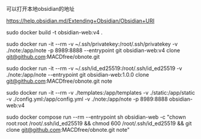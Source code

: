 可以打开本地obsidian的地址

https://help.obsidian.md/Extending+Obsidian/Obsidian+URI

sudo docker build -t obsidian-web:v4 .

sudo docker run -it --rm -v ~/.ssh/privatekey:/root/.ssh/privatekey -v ./note:/app/note -p 8989:8888 --entrypoint git obsidian-web:v4 clone git@github.com:MACDfree/obnote.git

sudo docker run -it --rm -v ~/.ssh/id_ed25519:/root/.ssh/id_ed25519 -v ./note:/app/note --entrypoint git obsidian-web:1.0.0 clone git@github.com:MACDfree/obnote.git note

sudo docker run -it --rm -v ./templates:/app/templates -v ./static:/app/static -v ./config.yml:/app/config.yml -v ./note:/app/note -p 8989:8888 obsidian-web:v4

sudo docker compose run --rm --entrypoint sh obsidian-web -c "chown root:root /root/.ssh/id_ed25519 && chmod 600 /root/.ssh/id_ed25519 && git clone git@github.com:MACDfree/obnote.git note"